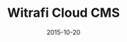 ---
layout: post
title: Witrafi Cloud CMS
date: 2015-10-20
image: /images/homepage/cover-1.jpg
description: <a href="https://witrafi.com/">Witrafi</a> Cloud CMS is designed for monitoring and maintaining the backend of Witrafi Cloud Parking Service. I was responsible for the front-end design and development. The main tech-stack is made up of AngularJS and Bootstrap. Other tools for the project management and tests included Yeoman, Grunt, Bower, Protractor and Jira.
categories: [project]
tags: [Project, Angularjs]
---